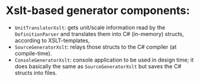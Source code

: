 # Xslt-based generator components:
* `UnitTranslatorXslt`: gets unit/scale information read by the `DefinitionParser` and translates them into C#  (in-memory) structs, according to XSLT-templates,
* `SourceGeneratorXslt`: relays those structs to the C# compiler (at compile-time).
* `ConsoleGeneratorXslt`: console application to be used in design time; it does basically the same as `SourceGeneratorXslt` but saves the C# structs into files.